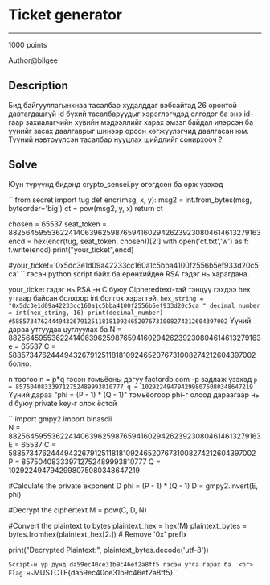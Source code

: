 # Ticket generator
*** 
1000 points

Author@bilgee

## Description
Бид байгууллагынхнаа тасалбар худалддаг вэбсайтад 26 оронтой давтагдашгүй id бүхий тасалбаруудыг хэрэглэгчдэд олгодог ба 
энэ id-гаар захиалагчийн хувийн мэдээллийг харах эмзэг байдал илэрсэн ба үүнийг засах даалгаврыг шинээр орсон хөгжүүлэгчид
даалгасан юм. Түүний нэвтрүүлсэн тасалбар нууцлах шийдлийг сонирхооч ?

## Solve
Юун түрүүнд бидэнд crypto_sensei.py өгөгдсөн ба орж үзэхэд

``
from secret import tug
def encr(msg, x, y):
    msg2 = int.from_bytes(msg, byteorder='big')
    ct = pow(msg2, y, x)
    return ct

chosen = 65537
seat_token = 882564595536224140639625987659416029426239230804614613279163
encd = hex(encr(tug, seat_token, chosen))[2:]
with open('ct.txt','w') as f:
	f.write(encd)
print("your_ticket",encd)

#your_ticket='0x5dc3e1d09a42233cc160a1c5bba4100f2556b5ef933d20c5ca'
``
гэсэн python script байх ба ерөнхийдөө RSA гэдэг нь харагдана.

your_ticket гэдэг нь RSA -н C буюу Cipheredtext-тэй тэнцүү гэхдээ hex утгаар байсан болхоор int болгох хэрэгтэй.
``
hex_string = "0x5dc3e1d09a42233cc160a1c5bba4100f2556b5ef933d20c5ca "
decimal_number = int(hex_string, 16)
print(decimal_number)  #588573476244494326791251181810924652076731008274212604397002
``
Үүний дараа утгуудаа цуглуулах ба 
N = 882564595536224140639625987659416029426239230804614613279163
e = 65537
C = 588573476244494326791251181810924652076731008274212604397002 болно.

n тоогоо n = p*q гэсэн томьёоны дагуу factordb.com -р задлаж үзэхэд 
``
p = 857504083339712752489993810777
q = 1029224947942998075080348647219
``
Үүний дараа 
"phi = (P - 1) * (Q - 1)" томьёогоор phi-г олоод дараагаар нь d буюу private key-г олох ёстой 

``
import gmpy2
import binascii
<br>
N = 882564595536224140639625987659416029426239230804614613279163
E = 65537
C = 588573476244494326791251181810924652076731008274212604397002
P = 857504083339712752489993810777
Q = 1029224947942998075080348647219
<br>

#Calculate the private exponent D
phi = (P - 1) * (Q - 1)
D = gmpy2.invert(E, phi)

#Decrypt the ciphertext
M = pow(C, D, N)

#Convert the plaintext to bytes
plaintext_hex = hex(M)
plaintext_bytes = bytes.fromhex(plaintext_hex[2:])  # Remove '0x' prefix

print("Decrypted Plaintext:", plaintext_bytes.decode('utf-8'))

``
Script-н үр дүнд da59ec40ce31b9c46ef2a8ff5 гэсэн утга гарах ба 
<br>
Flag нь ``MUSTCTF{da59ec40ce31b9c46ef2a8ff5}``





